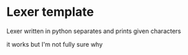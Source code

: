 # Lexer template
Lexer written in python
separates and prints given characters

it works but I'm not fully sure why
